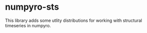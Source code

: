 # numpyro-sts

This library adds some utlity distributions for working with structural timeseries in numpyro.